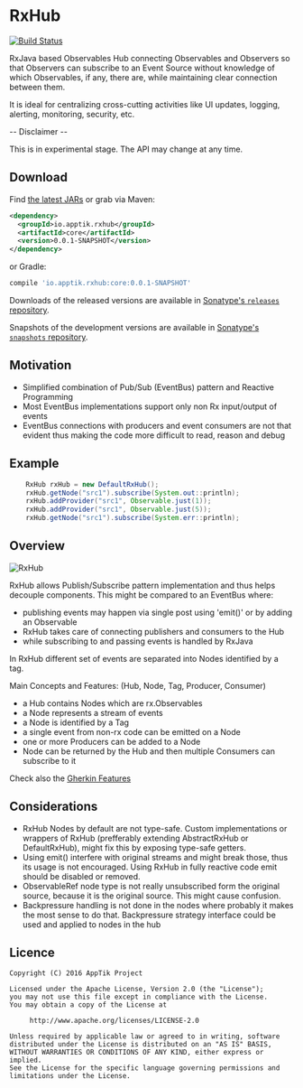 # RxHub

[![Build Status](https://travis-ci.org/apptik/rxhub.svg?branch=master)](https://travis-ci.org/apptik/rxhub)

RxJava based Observables Hub connecting Observables and Observers so that 
Observers can subscribe to an Event Source without knowledge of which 
Observables, if any, there are, while maintaining clear connection between them.

It is ideal for centralizing cross-cutting activities like 
UI updates, logging, alerting, monitoring, security, etc.

-- Disclaimer --

This is in experimental stage. The API may change at any time.

## Download

Find [the latest JARs][mvn] or grab via Maven:
```xml
<dependency>
  <groupId>io.apptik.rxhub</groupId>
  <artifactId>core</artifactId>
  <version>0.0.1-SNAPSHOT</version>
</dependency>
```
or Gradle:
```groovy
compile 'io.apptik.rxhub:core:0.0.1-SNAPSHOT'
```

Downloads of the released versions are available in [Sonatype's `releases` repository][release].

Snapshots of the development versions are available in [Sonatype's `snapshots` repository][snap].


## Motivation

*   Simplified combination of Pub/Sub (EventBus) pattern and Reactive Programming
*   Most EventBus implementations support only non Rx input/output of events
*   EventBus connections with producers and event consumers are not that evident thus making the code more difficult to read, reason and debug 



## Example

```java
	RxHub rxHub = new DefaultRxHub();
	rxHub.getNode("src1").subscribe(System.out::println);
	rxHub.addProvider("src1", Observable.just(1));
	rxHub.addProvider("src1", Observable.just(5));
	rxHub.getNode("src1").subscribe(System.err::println);
```

## Overview

![RxHub](https://raw.githubusercontent.com/apptik/rxhub/master/img/RxHub.png)

RxHub allows Publish/Subscribe pattern implementation and thus helps
decouple components. This might be compared to an EventBus where:

*   publishing events may happen via single post using 'emit()' 
or by adding an Observable
*   RxHub takes care of connecting publishers and consumers to the Hub
*   while subscribing to and passing events is handled by RxJava

In RxHub different set of events are separated into Nodes identified by a tag.

Main Concepts and Features:
(Hub, Node, Tag, Producer, Consumer)

*   a Hub contains Nodes which are rx.Observables
*   a Node represents a stream of events
*   a Node is identified by a Tag
*   a single event from non-rx code can be emitted on a Node 
*   one or more Producers can be added to a Node
*   Node can be returned by the Hub and then multiple Consumers can subscribe to it

Check also the [Gherkin Features][features]

## Considerations

*   RxHub Nodes by default are not type-safe. Custom implementations or wrappers of
 RxHub (prefferably extending AbstractRxHub or DefaultRxHub), might fix this 
 by exposing type-safe getters.
*   Using emit() interfere with original streams and might break those, thus its usage is not encouraged. 
Using RxHub in fully reactive code emit should be disabled or removed.
*   ObservableRef node type is not really unsubscribed form the original source,
because it is the original source. This might cause confusion.
*   Backpressure handling is not done in the nodes where probably it makes the most sense to do that.
Backpressure strategy interface could be used and applied to nodes in the hub

## Licence

    Copyright (C) 2016 AppTik Project

    Licensed under the Apache License, Version 2.0 (the "License");
    you may not use this file except in compliance with the License.
    You may obtain a copy of the License at

         http://www.apache.org/licenses/LICENSE-2.0

    Unless required by applicable law or agreed to in writing, software
    distributed under the License is distributed on an "AS IS" BASIS,
    WITHOUT WARRANTIES OR CONDITIONS OF ANY KIND, either express or implied.
    See the License for the specific language governing permissions and
    limitations under the License.


[mvn]: http://search.maven.org/#search|ga|1|io.apptik.rxhub.core
 [release]: https://oss.sonatype.org/content/repositories/releases/io/apptik/rxhub/core
 [snap]: https://oss.sonatype.org/content/repositories/snapshots/io/apptik/rxhub/core
 [features]: https://github.com/apptik/rxHub/tree/master/lib/src/test/resources/features
 